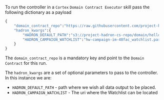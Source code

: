 To run the controller in a `Cortex` `Domain Contract Executor` skill pass the following dictionary as a payload

```python
{
    "domain_contract_repo":"https://raw.githubusercontent.com/project-hadron/hadron-asset-bank/master/contracts/helloworld/feedback_dma/hubspot_rwd_cfg",
    "hadron_kwargs":{
        "HADRON_DEFAULT_PATH":"s3://project-hadron-cs-repo/domain/helloworld/data/feedback_dma/hubspot_rwd_cfg/",
        "HADRON_CAMPAIGN_WATCHLIST":"hw-campaign-im-48fac_watchlist.parquet"
    }
}
```

The `domain_contract_repo` is a mandatory key and point to the `Domain Contract` for this run.

The `hadron_kwargs` are a set of optional parameters to pass to the controller. In this instance we are:
- `HADRON_DEFAULT_PATH` - path where we wish all data output to be placed.
- `HADRON_CAMPAIGN_WATCHLIST` - The uri where the Watchlist can be located 
